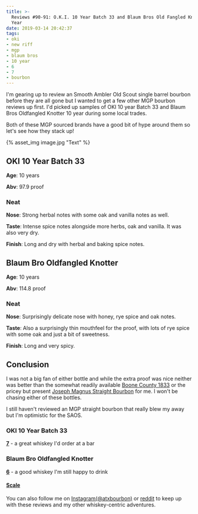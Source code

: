 ```yaml
---
title: >-
  Reviews #90-91: O.K.I. 10 Year Batch 33 and Blaum Bros Old Fangled Knotter 10
  Year
date: 2019-03-14 20:42:37
tags:
- oki
- new riff
- mgp
- blaum bros
- 10 year
- 6
- 7
- bourbon
---
```


I'm gearing up to review an Smooth Ambler Old Scout single barrel bourbon before they are all gone but I wanted to get a few other MGP bourbon reviews up first. I'd picked up samples of OKI 10 year Batch 33 and Blaum Bros Oldfangled Knotter 10 year during some local trades.

Both of these MGP sourced brands have a good bit of hype around them so let's see how they stack up!

{% asset_img image.jpg "Text" %}

## OKI 10 Year Batch 33
**Age**: 10 years

**Abv**: 97.9 proof

### Neat
**Nose**: Strong herbal notes with some oak and vanilla notes as well.

**Taste**: Intense spice notes alongside more herbs, oak and vanilla. It was also very dry.

**Finish**: Long and dry with herbal and baking spice notes.

## Blaum Bro Oldfangled Knotter
**Age**: 10 years

**Abv**: 114.8 proof

### Neat
**Nose**: Surprisingly delicate nose with honey, rye spice and oak notes.

**Taste**: Also a surprisingly thin mouthfeel for the proof, with lots of rye spice with some oak and just a bit of sweetness.

**Finish**: Long and very spicy.

## Conclusion
I was not a big fan of either bottle and while the extra proof was nice neither was better than the somewhat readily available [Boone County 1833](https://atxbourbon.com/2018/10/11/Reviews-29-Boone-County-1833/) or the pricey but present [Joseph Magnus Straight Bourbon](https://atxbourbon.com/2019/02/10/Reviews-72-73-Joseph-Magnus-Straight-Bourbon-and-Murray-Hill-Club/) for me. I won't be chasing either of these bottles. 

I still haven't reviewed an MGP straight bourbon that really blew my away but I'm optimistic for the SAOS.

### OKI 10 Year Batch 33
[**7**](https://atxbourbon.com/tags/7/) - a great whiskey I'd order at a bar

### Blaum Bro Oldfangled Knotter

[**6**](https://atxbourbon.com/tags/6/) - a good whiskey I'm still happy to drink

#### [Scale](http://atxbourbon.com/Scale/)

You can also follow me on [Instagram(@atxbourbon)](https://www.instagram.com/atxbourbon/) or [reddit](https://www.reddit.com/r/scottmotorraddrinks/) to keep up with these reviews and my other whiskey-centric adventures.

